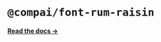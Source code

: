 # `@compai/font-rum-raisin`

[**Read the docs &rarr;**](https://components.ai/docs/typefaces/rum-raisin)
